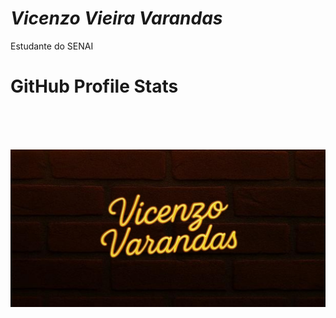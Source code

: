 # _Vicenzo Vieira Varandas_
Estudante do SENAI

# GitHub Profile Stats
<div align="center">
    <img src="https://github-readme-stats.vercel.app/api?username=VICENZOvava&show_icons=true&theme=gotham" alt="" />
</div>

<div align="center">
    <img src="https://awesome-github-stats.azurewebsites.net/user-stats/VICENZOvava?cardType=level&theme=gotham&preferLogin=false" alt="" />
</div>

<div align="center">
    <img src="https://github-readme-stats.vercel.app/api/top-langs/?username=VICENZOvava&layout=compact&theme=gotham&langs_count=20" alt="" />
</div>

![Imagem Feita por mim](https://raw.githubusercontent.com/VICENZOvava/Arquivo-C/refs/heads/main/BANNER.png)
